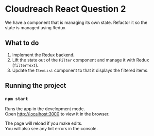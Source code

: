 # Cloudreach React Question 2

We have a component that is managing its own state. Refactor it so the state is managed using Redux.

## What to do

1. Implement the Redux backend.
2. Lift the state out of the `Filter` component and manage it with Redux (`filterText`).
3. Update the `ItemList` component to that it displays the filtered items.

## Running the project

### `npm start`

Runs the app in the development mode.<br>
Open [http://localhost:3000](http://localhost:3000) to view it in the browser.

The page will reload if you make edits.<br>
You will also see any lint errors in the console.
